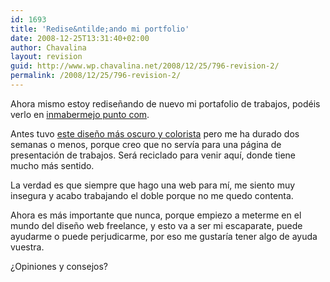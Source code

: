 ```yaml
---
id: 1693
title: 'Redise&ntilde;ando mi portfolio'
date: 2008-12-25T13:31:40+02:00
author: Chavalina
layout: revision
guid: http://www.wp.chavalina.net/2008/12/25/796-revision-2/
permalink: /2008/12/25/796-revision-2/
---
```

Ahora mismo estoy redise&ntilde;ando de nuevo mi portafolio de trabajos, podéis verlo en <a href="http://www.inmabermejo.com/" target="_blank">inmabermejo punto com</a>. 

Antes tuvo <a href="http://inmabermejo.com/images/94.png" target="_blank">este dise&ntilde;o más oscuro y colorista</a> pero me ha durado dos semanas o menos, porque creo que no serv&iacute;a para una página de presentación de trabajos. Será reciclado para venir aqu&iacute;, donde tiene mucho más sentido.

La verdad es que siempre que hago una web para m&iacute;, me siento muy insegura y acabo trabajando el doble porque no me quedo contenta. 

Ahora es más importante que nunca, porque empiezo a meterme en el mundo del dise&ntilde;o web freelance, y esto va a ser mi escaparate, puede ayudarme o puede perjudicarme, por eso me gustar&iacute;a tener algo de ayuda vuestra.

&iquest;Opiniones y consejos?
